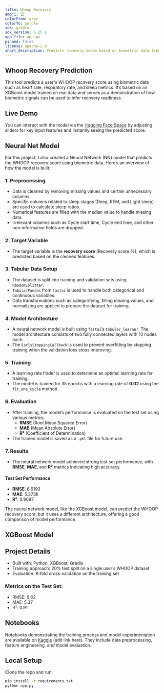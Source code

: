 ```yaml
---
title: Whoop Recovery
emoji: 🏆
colorFrom: gray
colorTo: purple
sdk: gradio
sdk_version: 5.25.0
app_file: app.py
pinned: false
license: apache-2.0
short_description: Predicts recovery score based on biometric data from WHOOP
---
```


## Whoop Recovery Prediction

This tool predicts a user's WHOOP recovery score using biometric data such as heart rate, respiratory rate, and sleep metrics. It’s based on an XGBoost model trained on real data and serves as a demonstration of how biometric signals can be used to infer recovery readiness.

## Live Demo

You can interact with the model via the [Hugging Face Space](https://huggingface.co/spaces/elliotrosen/whoop-recovery) by adjusting sliders for key input features and instantly seeing the predicted score.

## Neural Net Model

For this project, I also created a Neural Network (NN) model that predicts the WHOOP recovery score using biometric data. Here’s an overview of how the model is built:

### 1. Preprocessing
- Data is cleaned by removing missing values and certain unnecessary columns.
- Specific columns related to sleep stages (Deep, REM, and Light sleep) are used to calculate sleep ratios.
- Numerical features are filled with the median value to handle missing data.
- Irrelevant columns such as Cycle start time, Cycle end time, and other non-informative fields are dropped.

### 2. Target Variable
- The target variable is the **recovery score** (Recovery score %), which is predicted based on the cleaned features.

### 3. Tabular Data Setup
- The dataset is split into training and validation sets using `RandomSplitter`.
- `TabularPandas` from `fastai` is used to handle both categorical and continuous variables.
- Data transformations such as categorifying, filling missing values, and normalizing are applied to prepare the dataset for training.

### 4. Model Architecture
- A neural network model is built using `fastai`’s `tabular_learner`. The model architecture consists of two fully connected layers with 10 nodes each.
- The `EarlyStoppingCallback` is used to prevent overfitting by stopping training when the validation loss stops improving.

### 5. Training
- A learning rate finder is used to determine an optimal learning rate for training.
- The model is trained for 35 epochs with a learning rate of **0.02** using the `fit_one_cycle` method.

### 6. Evaluation
- After training, the model’s performance is evaluated on the test set using various metrics:
  - **RMSE** (Root Mean Squared Error)
  - **MAE** (Mean Absolute Error)
  - **R²** (Coefficient of Determination)
- The trained model is saved as a `.pkl` file for future use.

### 7. Results
- The neural network model achieved strong test set performance, with **RMSE**, **MAE**, and **R²** metrics indicating high accuracy.
#### Test Set Performance
- **RMSE**: 6.6193  
- **MAE**: 5.3738  
- **R²**: 0.9097

The neural network model, like the XGBoost model, can predict the WHOOP recovery score, but it uses a different architecture, offering a good comparison of model performance.

## XGBoost Model



## Project Details

- Built with: Python, XGBoost, Gradio
- Training approach: 20% test split on a single user’s WHOOP dataset
- Evaluation: K-fold cross-validation on the training set

### Metrics on the Test Set:

- RMSE: 6.62
- MAE: 5.37
- R²: 0.91

## Notebooks

Notebooks demonstrating the training process and model experimentation are available on [Kaggle](#) (add link here). They include data preprocessing, feature engineering, and model evaluation.

## Local Setup

Clone the repo and run:

```bash
pip install -r requirements.txt
python app.py